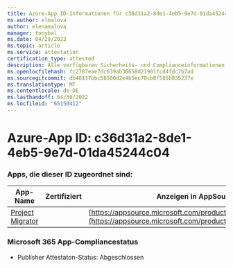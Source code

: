 ```yaml
---
title: Azure-App ID-Informationen für c36d31a2-8de1-4eb5-9e7d-01da45244c04
ms.author: elmalova
author: elenamalova
manager: tonybal
ms.date: 04/29/2022
ms.topic: article
ms.service: attestation
certification_type: attested
description: Alle verfügbaren Sicherheits- und Complianceinformationen für c36d31a2-8de1-4eb5-9e7d-01da45244c04.
ms.openlocfilehash: fc2707eae7dc639ab36658d21901fcd4fdc7b7ad
ms.sourcegitcommit: db48137bbc58500d2e4b5ec78cb8f585b835237e
ms.translationtype: MT
ms.contentlocale: de-DE
ms.lasthandoff: 04/30/2022
ms.locfileid: "65150412"
---
```

# <a name="azure-app-id-c36d31a2-8de1-4eb5-9e7d-01da45244c04"></a>Azure-App ID: c36d31a2-8de1-4eb5-9e7d-01da45244c04


### <a name="apps-associated-with-this-id"></a>Apps, die dieser ID zugeordnet sind:
| **App-Name** | **Zertifiziert** | **Anzeigen in AppSource** |
|--------------|---------------|-----------------------|
| [Project Migrator](../forward/WA200003160.md) |  | [https://appsource.microsoft.com/product/office/WA200003160](https://appsource.microsoft.com/product/office/WA200003160) |

### <a name="microsoft-365-app-compliance-status"></a>Microsoft 365 App-Compliancestatus
- Publisher Attestaton-Status: Abgeschlossen
